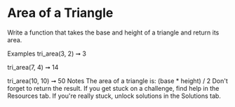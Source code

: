 # Area of a Triangle

Write a function that takes the base and height of a triangle and return its area.

Examples
tri_area(3, 2) ➞ 3

tri_area(7, 4) ➞ 14

tri_area(10, 10) ➞ 50
Notes
The area of a triangle is: (base \* height) / 2
Don't forget to return the result.
If you get stuck on a challenge, find help in the Resources tab.
If you're really stuck, unlock solutions in the Solutions tab.
